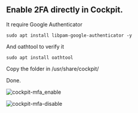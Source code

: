 ## Enable 2FA directly in Cockpit.

It require Google Authenticator

``
sudo apt install libpam-google-authenticator -y
``

And oathtool to verify it

``
sudo apt install oathtool
``

Copy the folder in /usr/share/cockpit/

Done.

![cockpit-mfa_enable](https://github.com/user-attachments/assets/8471471b-18e4-432c-bdbc-8c177891ad8b)

![cockpit-mfa-disable](https://github.com/user-attachments/assets/b956e9b7-f99f-476c-bb1e-e5ab8fba5bd9)
